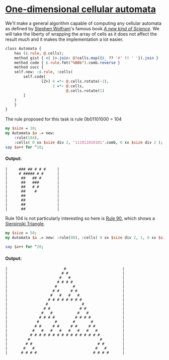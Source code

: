 [1]: http://rosettacode.org/wiki/One-dimensional_cellular_automata

# [One-dimensional cellular automata][1]

We'll make a general algorithm capable of computing any cellular automata
as defined by [Stephen Wolfram](http://en.wikipedia.org/wiki/Stephen_Wolfram)'s
famous book *[A new kind of Science](http://en.wikipedia.org/wiki/A_new_kind_of_Science)*.
We will take the liberty of wrapping the array of cells
as it does not affect the result much
and it makes the implementation a lot easier.

```perl
class Automata {
    has ($.rule, @.cells);
    method gist { <| |>.join: @!cells.map({$_ ?? '#' !! ' '}).join }
    method code { $.rule.fmt("%08b").comb.reverse }
    method succ {
	self.new: :$.rule, :cells(
	    self.code[
                [Z+] 4 «*« @.cells.rotate(-1),
                     2 «*« @.cells,
                           @.cells.rotate(1)
	    ]
	)
    }
}
```


The rule proposed for this task is rule 0b01101000 = 104

```perl
my $size = 10;
my Automata $a .= new:
    :rule(104),
    :cells( 0 xx $size div 2, '111011010101'.comb, 0 xx $size div 2 );
say $a++ for ^10;
```

#### Output:
```
|     ### ## # # #     |
|     # ##### # #      |
|      ##   ## #       |
|      ##   ###        |
|      ##   # #        |
|      ##    #         |
|      ##              |
|      ##              |
|      ##              |
|      ##              |
```


Rule 104 is not particularly interesting so here is [Rule 90](http://en.wikipedia.org/wiki/Rule_90),
which shows a [Sierpinski Triangle](http://en.wikipedia.org/wiki/Sierpinski_Triangle).

```perl
my $size = 50;
my Automata $a .= new: :rule(90), :cells( 0 xx $size div 2, 1, 0 xx $size div 2 );
 
say $a++ for ^20;
```

#### Output:
```
|                         #                         |
|                        # #                        |
|                       #   #                       |
|                      # # # #                      |
|                     #       #                     |
|                    # #     # #                    |
|                   #   #   #   #                   |
|                  # # # # # # # #                  |
|                 #               #                 |
|                # #             # #                |
|               #   #           #   #               |
|              # # # #         # # # #              |
|             #       #       #       #             |
|            # #     # #     # #     # #            |
|           #   #   #   #   #   #   #   #           |
|          # # # # # # # # # # # # # # # #          |
|         #                               #         |
|        # #                             # #        |
|       #   #                           #   #       |
|      # # # #                         # # # #      |
```